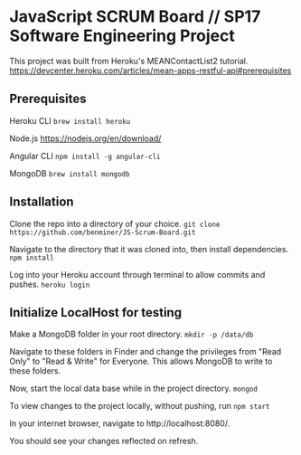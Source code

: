 # JavaScript SCRUM Board // SP17 Software Engineering Project

This project was built from Heroku's MEANContactList2 tutorial.
https://devcenter.heroku.com/articles/mean-apps-restful-api#prerequisites

## Prerequisites

Heroku CLI
`brew install heroku`

Node.js
https://nodejs.org/en/download/

Angular CLI
`npm install -g angular-cli`

MongoDB
`brew install mongodb`

## Installation

Clone the repo into a directory of your choice.
`git clone https://github.com/benminer/JS-Scrum-Board.git`

Navigate to the directory that it was cloned into, then install dependencies.
`npm install`

Log into your Heroku account through terminal to allow commits and pushes.
`heroku login`

## Initialize LocalHost for testing

Make a MongoDB folder in your root directory.
`mkdir -p /data/db`

Navigate to these folders in Finder and change the privileges from "Read Only" to "Read & Write" for Everyone. This allows MongoDB to write to these folders. 

Now, start the local data base while in the project directory.
`mongod`

To view changes to the project locally, without pushing, run
`npm start`

In your internet browser, navigate to http://localhost:8080/.

You should see your changes reflected on refresh. 







